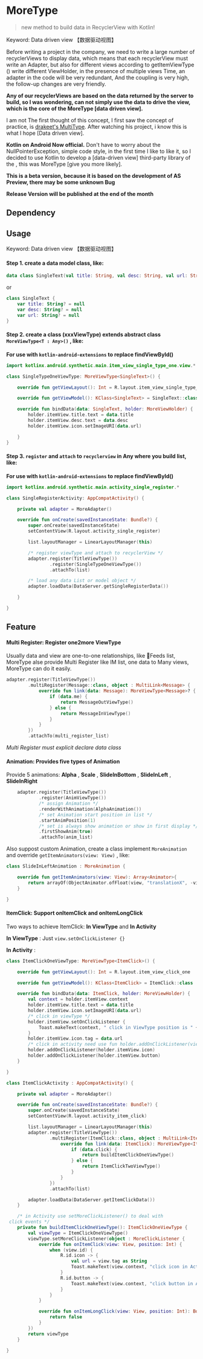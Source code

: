 # MoreType

> new method to build data in RecyclerView with Kotlin!

Keyword: Data driven view 【数据驱动视图】

Before writing a project in the company, we need to write a large number of recyclerViews to display data, which means that each recyclerView must write an Adapter, but also for different views according to getItemViewType () write different ViewHolder, in the presence of multiple views Time, an adapter in the code will be very redundant, And the coupling is very high, the follow-up changes are very friendly. 

**Any of our recyclerViews are based on the data returned by the server to build, so I was wondering, can not simply use the data to drive the view, which is the core of the MoreType [data driven view].**

I am not The first thought of this concept, I first saw the concept of practice, is [drakeet's MultiType](https://github.com/drakeet/MultiType). After watching his project, i know this is what I hope [Data driven view]. 

**Kotlin on Android Now official.** Don't have to worry about the NullPointerException, simple code style, in the first time I like to like it, so I decided to use Kotlin to develop a [data-driven view] third-party library  of the , this was MoreType [give you more likely].

**This is a beta version, because it is based on the development of AS Preview, there may be some unknown Bug**

**Release Version will be published at the end of the month**

## Dependency

## Usage

Keyword: Data driven view 【数据驱动视图】

#### Step 1. create a data model class, like:
```kotlin
data class SingleText(val title: String, val desc: String, val url: String)
```
or
```kotlin
class SingleText {
    var title: String? = null
    var desc: String? = null
    var url: String? = null
}
```

#### Step 2. create a class (xxxViewType) extends abstract class `MoreViewType<T : Any>()` , like:

**For use with `kotlin-android-extensions` to replace findViewById()**

```kotlin
import kotlinx.android.synthetic.main.item_view_single_type_one.view.*

class SingleTypeOneViewType: MoreViewType<SingleText>() {

    override fun getViewLayout(): Int = R.layout.item_view_single_type_one

    override fun getViewModel(): KClass<SingleText> = SingleText::class

    override fun bindData(data: SingleText, holder: MoreViewHolder) {
        holder.itemView.title.text = data.title
        holder.itemView.desc.text = data.desc
        holder.itemView.icon.setImageURI(data.url)

    }
}
```

#### Step 3. `register` and `attach` to `recyclerview` in Any where you build list, like:

**For use with `kotlin-android-extensions` to replace findViewById()**

```kotlin
import kotlinx.android.synthetic.main.activity_single_register.*

class SingleRegisterActivity: AppCompatActivity() {

    private val adapter = MoreAdapter()

    override fun onCreate(savedInstanceState: Bundle?) {
        super.onCreate(savedInstanceState)
        setContentView(R.layout.activity_single_register)

        list.layoutManager = LinearLayoutManager(this)

        /* register viewType and attach to recyclerView */
        adapter.register(TitleViewType())
                .register(SingleTypeOneViewType())
                .attachTo(list)

        /* load any data List or model object */
        adapter.loadData(DataServer.getSingleRegisterData())

    }

}
```

## Feature
#### Multi Register: Register one2more ViewType

Usually data and view are one-to-one relationships, like Feeds list, MoreType alse provide Multi Register like IM list, one data to Many views, MoreType can do it easily.

```kotlin
adapter.register(TitleViewType())
        .multiRegister(Message::class, object : MultiLink<Message> {
            override fun link(data: Message): MoreViewType<Message>? {
                if (data.me) {
                    return MessageOutViewType()
                } else {
                    return MessageInViewType()
                }
            }
        })
        .attachTo(multi_register_list)
```
*Multi Register must explicit declare data class*


#### Animation: Provides five types of Animation

Provide 5 animations: **Alpha** , **Scale** , **SlideInBottom** , **SlideInLeft** , **SlideInRight**

```Kotlin
    adapter.register(TitleViewType())
            .register(AnimViewType())
            /* assign Animation */
            .renderWithAnimation(AlphaAnimation())
            /* set Animation start position in list */
            .startAnimPosition(1)
            /* set is always show animation or show in first display */
            .firstShowAnim(true)
            .attachTo(anim_list)
```

Also suppost custom Animation, create a class implement `MoreAnimation` and override `getItemAnimators(view: View)` , like:
```kotlin
class SlideInLeftAnimation : MoreAnimation {

    override fun getItemAnimators(view: View): Array<Animator>{
        return arrayOf(ObjectAnimator.ofFloat(view, "translationX", -view.rootView.width.toFloat(), 0f))
    }

}
```

#### ItemClick: Support onItemClick and onItemLongClick

Two ways to achieve ItemClick: **In ViewType** and **In Activity**

**In ViewType** : Just `view.setOnClickListener {}` 

**In Activity** : 
```kotlin
class ItemClickOneViewType: MoreViewType<ItemClick>() {

    override fun getViewLayout(): Int = R.layout.item_view_click_one

    override fun getViewModel(): KClass<ItemClick> = ItemClick::class

    override fun bindData(data: ItemClick, holder: MoreViewHolder) {
        val context = holder.itemView.context
        holder.itemView.title.text = data.title
        holder.itemView.icon.setImageURI(data.url)
        /* click in viewType */
        holder.itemView.setOnClickListener {
            Toast.makeText(context, " click in ViewType position is " + holder.layoutPosition.toString(), Toast.LENGTH_SHORT).show()
        }
        holder.itemView.icon.tag = data.url
        /* click in activity need use fun holder.addOnClickListener(view: View) or holder.addOnClickListener(viewId: Int)*/
        holder.addOnClickListener(holder.itemView.icon)
        holder.addOnClickListener(holder.itemView.button)
    }

}

class ItemClickActivity : AppCompatActivity() {

    private val adapter = MoreAdapter()

    override fun onCreate(savedInstanceState: Bundle?) {
        super.onCreate(savedInstanceState)
        setContentView(R.layout.activity_item_click)

        list.layoutManager = LinearLayoutManager(this)
        adapter.register(TitleViewType())
                .multiRegister(ItemClick::class, object : MultiLink<ItemClick> {
                    override fun link(data: ItemClick): MoreViewType<ItemClick>? {
                        if (data.click) {
                            return buildItemClickOneViewType()
                        } else {
                            return ItemClickTwoViewType()
                        }
                    }
                })
                .attachTo(list)

        adapter.loadData(DataServer.getItemClickData())
    }

    /* in Activity use setMoreClickListener() to deal with
 click events */
    private fun buildItemClickOneViewType(): ItemClickOneViewType {
        val viewType = ItemClickOneViewType()
        viewType.setMoreClickListener(object : MoreClickListener {
            override fun onItemClick(view: View, position: Int) {
                when (view.id) {
                    R.id.icon -> {
                        val url = view.tag as String
                        Toast.makeText(view.context, "click icon in Activity icon url is " + url, Toast.LENGTH_SHORT).show()
                    }
                    R.id.button -> {
                        Toast.makeText(view.context, "click button in Activity position is " + position.toString(), Toast.LENGTH_SHORT).show()
                    }
                }
            }

            override fun onItemLongClick(view: View, position: Int): Boolean {
                return false
            }
        })
        return viewType
    }

}
```






